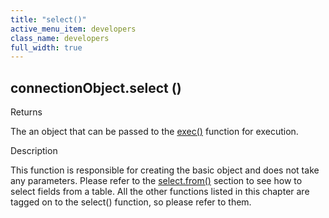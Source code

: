 ```yaml
---
title: "select()"
active_menu_item: developers
class_name: developers
full_width: true
---
```



## connectionObject.select ()

Returns

The an object that can be passed to the [exec()](../exec.htm) function for execution.

Description

This function is responsible for creating the basic object and does not take any parameters. Please refer to the [select.from()](select_from.htm) section to see how to select fields from a table. All the other functions listed in this chapter are tagged on to the select() function, so please refer to them.

